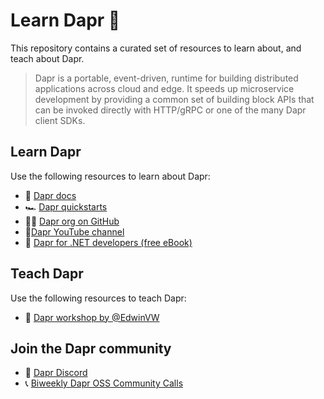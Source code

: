 # Learn Dapr 🎩

This repository contains a curated set of resources to learn about, and teach about Dapr.

> Dapr is a portable, event-driven, runtime for building distributed applications across cloud and edge. It speeds up microservice development by providing a common set of building block APIs that can be invoked directly with HTTP/gRPC or one of the many Dapr client SDKs.

## Learn Dapr

Use the following resources to learn about Dapr:

- 📖 [Dapr docs](https://docs.dapr.io/)
- 🏎️ [Dapr quickstarts](https://docs.dapr.io/getting-started/quickstarts/)
- 🧑‍💻 [Dapr org on GitHub](https://github.com/dapr)
- 🎥[Dapr YouTube channel](http://bit.ly/dapr-youtube)
- 📘 [Dapr for .NET developers (free eBook)](https://learn.microsoft.com/en-us/dotnet/architecture/dapr-for-net-developers/getting-started)

## Teach Dapr

Use the following resources to teach Dapr:

- 🚦 [Dapr workshop by @EdwinVW](https://github.com/EdwinVW/dapr-workshop)


## Join the Dapr community

- 💬 [Dapr Discord](http://bit.ly/dapr-discord)
- 📞 [Biweekly Dapr OSS Community Calls](https://github.com/dapr/community#community-meetings)
